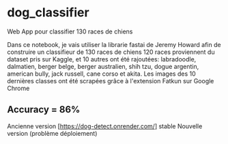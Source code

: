# dog_classifier
Web App pour classifier 130 races de chiens

Dans ce notebook, je vais utiliser la librarie fastai de Jeremy Howard afin de construire un classifieur de 130 races de chiens
120 races proviennent du dataset pris sur Kaggle, et 10 autres ont été rajoutées:
labradoodle,
dalmatien,
berger belge,
berger australien,
shih tzu,
dogue argentin,
american bully,
jack russell,
cane corso et akita.
Les images des 10 dernières classes ont été scrapées grâce à l'extension Fatkun sur Google Chrome

## Accuracy = 86%

Ancienne version [https://dog-detect.onrender.com/] stable
Nouvelle version (problème déploiement)

